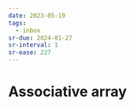 ```yaml
---
date: 2023-05-19
tags:
  - inbox
sr-due: 2024-01-27
sr-interval: 1
sr-ease: 227
---
```


# Associative array
